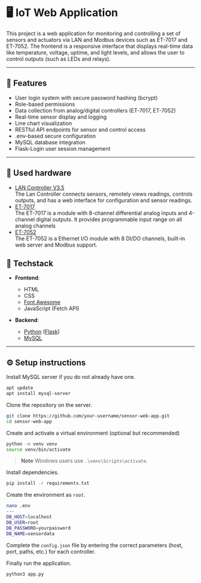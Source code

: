 # 🖥️ IoT Web Application

This project is a web application for monitoring and controlling a set of sensors and actuators via LAN and Modbus devices such as ET-7017 and ET-7052. The frontend is a responsive interface that displays real-time data like temperature, voltage, uptime, and light levels, and allows the user to control outputs (such as LEDs and relays).

---

## 🚀 Features

- User login system with secure password hashing (bcrypt)
- Role-based permissions
- Data collection from analog/digital controllers (ET-7017, ET-7052)
- Real-time sensor display and logging
- Line chart visualization
- RESTful API endpoints for sensor and control access
- .env-based secure configuration
- MySQL database integration
- Flask-Login user session management

---

## 🔧 Used hardware

- [LAN Controller V3.5](https://tinycontrol.pl/media/documents/manual_LAN_Controller_V35_LANKON-008_EN.pdf)<br>The Lan Controller connects sensors, remotely views readings, controls outputs, and has a web interface for configuration and sensor readings.
- [ET-7017](https://www.icpdas.com/web/product/download/io_and_unit/ethernet/et7000_et7200/document/data_sheet/ET-7x17-10_PET-7x17-10_en.pdf)<br>The ET-7017 is a module with 8-channel differential analog inputs and 4-channel digital outputs. It provides programmable input range on all analog channels
- [ET-7052](https://www.icpdas.com/web/product/download/io_and_unit/ethernet/et7000_et7200/document/data_sheet/ET-7x52_PET-7x52_en.pdf)<br>The ET-7052 is a Ethernet I/O module with 8 DI/DO channels, built-in web server and Modbus support.

## 🧩 Techstack

- **Frontend**: 
    - HTML
    - CSS
    - [Font Awesome](https://fontawesome.com/)
    - JavaScript (Fetch API)

- **Backend**: 
    - [Python](https://www.python.org/) ([Flask](https://flask.palletsprojects.com/en/stable/))
    - [MySQL](https://www.mysql.com/)

---

## ⚙️ Setup instructions

Install MySQL server if you do not already have one.
```bash
apt update
apt install mysql-server
```

Clone the repository on the server.
```bash
git clone https://github.com/your-username/sensor-web-app.git
cd sensor-web-app
```

Create and activate a virtual environment (optional but recommended)
```bash
python -m venv venv
source venv/bin/activate
```
>**Note** Windows users use `.\venv\Scripts\activate`.

Install dependencies.
```bash
pip install -r requirements.txt
```
Create the environment as `root`.

```bash
nano .env
---
DB_HOST=localhost
DB_USER=root
DB_PASSWORD=yourpassword
DB_NAME=sensordata
```

Complete the `config.json` file by entering the correct parameters (host, port, paths, etc.) for each controller.

Finally run the application.
```bash
python3 app.py
```